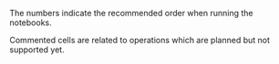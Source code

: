 The numbers indicate the recommended order when running the notebooks.

Commented cells are related to operations which are planned but not supported yet.
